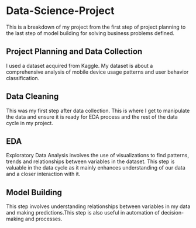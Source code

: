 # Data-Science-Project
This is a breakdown of my project from the first step of project planning to the last step of model building for solving business problems defined.
## Project Planning and Data Collection
I used a dataset acquired from Kaggle. My dataset is about a comprehensive analysis of mobile device usage patterns and user behavior classification.
## Data Cleaning
This was my first step after data collection. This is where I get to manipulate the data and ensure it is ready for EDA process and the rest of the data cycle in my project.
## EDA
Exploratory Data Analysis involves the use of visualizations to find patterns, trends and relationships between variables in the dataset. This step is valuable in the data cycle as it mainly enhances understanding of our data and a closer interaction with it.
## Model Building
This step involves understanding relationships between variables in my data and making predictions.This step is also useful in automation of decision-making and processes.
